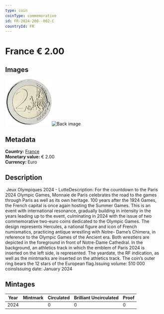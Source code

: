```yaml
---
type: coin
coinType: commemorative
id: FR-2024-200--002-C
countryId: FR
---
```


# France € 2.00

## Images

<img src="../../Images/common-2007-200.png" height="150" alt="Front image"><img src="Images/FR-2024-200-002.png" height="150" alt="Back image">

## Metadata

**Country:** [France](../../Countries/France/index.md)\
**Monetary value:** € 2.00\
**Currency:** Euro

## Description
&nbsp;Jeux Olympiques 2024 - LutteDescription:&nbsp;For the countdown to the Paris 2024 Olympic Games, Monnaie de Paris celebrates the road to the games through Paris as well as its own heritage. 100 years after the 1924 Games, the French capital is once again hosting the Summer Games. This is an event with international resonance, gradually building in intensity in the years leading up to the event, culminating in 2024 with the issue of two commemorative two-euro coins dedicated to the Olympic Games. The design represents Hercules, a national figure and icon of French numismatics, practicing antique wrestling with Notre- Dame’s Chimera, in reference to the Olympic Games of the Ancient era. Both wrestlers are depicted in the foreground in front of Notre-Dame Cathedral. In the background, an athletics track in which the emblem of Paris 2024 is inserted on the left side, is represented. The yeardate, the RF indication, as well as the mintmarks are inserted on the athletics track. The coin’s outer ring bears the 12 stars of the European flag.Issuing volume:&nbsp;510 000 coinsIssuing date:&nbsp;January 2024

## Mintages

| Year | Mintmark | Circulated | Brilliant Uncirculated | Proof |
| ---- | -------- | ---------- | ---------------------- | ----- |
| 2024 | | 0 | 0 | 0 |
